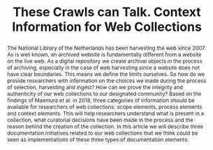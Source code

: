 ---
abstract: 'The National Library of the Netherlands has been harvesting the web since
  2007. As is well known, an archived website is fundamentally different from a website
  on the live web. As a digital repository we create archival objects in the process
  of archiving, especially in the case of web harvesting since a website does not
  have clear boundaries. This means we define the limits ourselves. So how do we provide
  researchers with information on the choices we made during the process of selection,
  harvesting and ingest? How can we prove the integrity and authenticity of our web
  collections to our designated community? Based on the findings of Maemura et al.
  in 2018, three categories of information should be available for researchers of
  web collections: scope elements, process elements and context elements. This will
  help researchers understand what is present in a collection, what curatorial decisions
  have been made in the process and the reason behind the creation of the collection.
  In this article we will describe three documentation initiatives related to our
  web collections that we think could be seen as implementations of these three types
  of documentation elements.'
creators:
- Susanne van den Eijkel
- Daniel Steinmeier
date: null
document_url: https://osf.io/download/4ky3a/
grand_parent: iPRES
institutions:
- KBNL, National Library of the Netherlands
keywords:
- preservation
- metadata
- context information
- webcollections
landing_page_url: https://osf.io/e463f/
language: eng
layout: publication
license: CC-BY 4.0 International
notes_url: https://osf.io/download/26v95/
parent: iPRES 2022
publication_type: short paper
size: null
slides_url: null
source_name: iPRES:osf:e463f
stream_url: https://youtu.be/yBk-3RJpuCw
title: These Crawls can Talk. Context Information for Web Collections
year: 2022
---